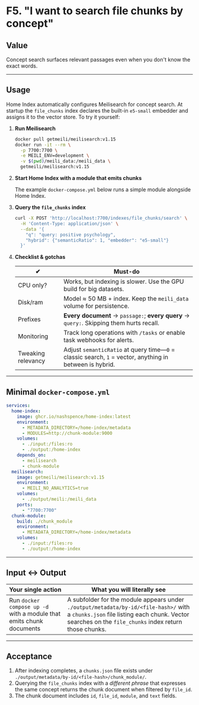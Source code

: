 # F5. "I want to search file chunks by concept"

## Value

Concept search surfaces relevant passages even when you don't know the exact words.

---

## Usage

Home Index automatically configures Meilisearch for concept search. At startup
the `file_chunks` index declares the built-in `e5-small` embedder and assigns it
to the vector store. To try it yourself:

1. **Run Meilisearch**

   ```bash
   docker pull getmeili/meilisearch:v1.15
   docker run -it --rm \
     -p 7700:7700 \
     -e MEILI_ENV=development \
     -v $(pwd)/meili_data:/meili_data \
     getmeili/meilisearch:v1.15
   ```

2. **Start Home Index with a module that emits chunks**

   The example `docker-compose.yml` below runs a simple module alongside Home
   Index.

3. **Query the `file_chunks` index**

   ```bash
   curl -X POST 'http://localhost:7700/indexes/file_chunks/search' \
     -H 'Content-Type: application/json' \
     --data '{
       "q": "query: positive psychology",
       "hybrid": {"semanticRatio": 1, "embedder": "e5-small"}
     }'
   ```

4. **Checklist & gotchas**

   | ✔︎                 | Must-do |
   | ------------------ | ------------------------------------------------------------ |
   | CPU only?          | Works, but indexing is slower. Use the GPU build for big datasets. |
   | Disk/ram           | Model ≈ 50 MB + index. Keep the `meili_data` volume for persistence. |
   | Prefixes           | **Every document** → `passage:`; **every query** → `query:`. Skipping them hurts recall. |
   | Monitoring         | Track long operations with `/tasks` or enable task webhooks for alerts. |
   | Tweaking relevancy | Adjust `semanticRatio` at query time—`0` = classic search, `1` = vector, anything in between is hybrid. |

---

## Minimal `docker-compose.yml`

```yaml
services:
  home-index:
    image: ghcr.io/nashspence/home-index:latest
    environment:
      - METADATA_DIRECTORY=/home-index/metadata
      - MODULES=http://chunk-module:9000
    volumes:
      - ./input:/files:ro
      - ./output:/home-index
    depends_on:
      - meilisearch
      - chunk-module
  meilisearch:
    image: getmeili/meilisearch:v1.15
    environment:
      - MEILI_NO_ANALYTICS=true
    volumes:
      - ./output/meili:/meili_data
    ports:
      - "7700:7700"
  chunk-module:
    build: ./chunk_module
    environment:
      - METADATA_DIRECTORY=/home-index/metadata
    volumes:
      - ./input:/files:ro
      - ./output:/home-index
```

---

## Input ↔ Output

| **Your single action** | **What you will literally see** |
| --- | --- |
| Run `docker compose up -d` with a module that emits chunk documents | A subfolder for the module appears under `./output/metadata/by-id/<file-hash>/` with a `chunks.json` file listing each chunk. Vector searches on the `file_chunks` index return those chunks. |

---

## Acceptance

1. After indexing completes, a `chunks.json` file exists under `./output/metadata/by-id/<file-hash>/chunk_module/`.
2. Querying the `file_chunks` index with a *different phrase* that expresses the same concept returns the chunk document when filtered by `file_id`.
3. The chunk document includes `id`, `file_id`, `module`, and `text` fields.
